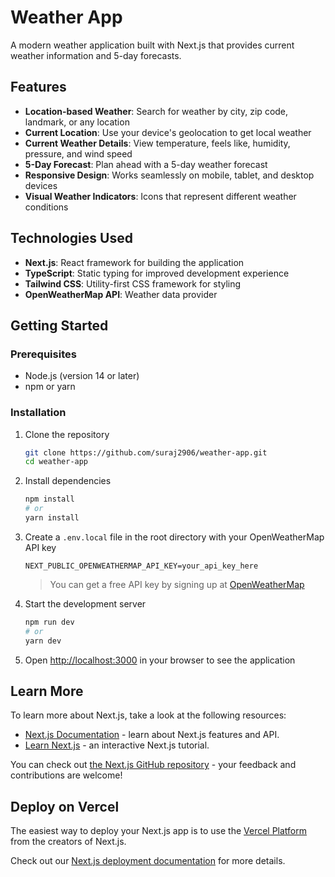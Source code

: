 # Weather App

A modern weather application built with Next.js that provides current weather information and 5-day forecasts.

## Features

- **Location-based Weather**: Search for weather by city, zip code, landmark, or any location
- **Current Location**: Use your device's geolocation to get local weather
- **Current Weather Details**: View temperature, feels like, humidity, pressure, and wind speed
- **5-Day Forecast**: Plan ahead with a 5-day weather forecast
- **Responsive Design**: Works seamlessly on mobile, tablet, and desktop devices
- **Visual Weather Indicators**: Icons that represent different weather conditions

## Technologies Used

- **Next.js**: React framework for building the application
- **TypeScript**: Static typing for improved development experience
- **Tailwind CSS**: Utility-first CSS framework for styling
- **OpenWeatherMap API**: Weather data provider

## Getting Started

### Prerequisites

- Node.js (version 14 or later)
- npm or yarn

### Installation

1. Clone the repository
   ```bash
   git clone https://github.com/suraj2906/weather-app.git
   cd weather-app
   ```

2. Install dependencies
   ```bash
   npm install
   # or
   yarn install
   ```

3. Create a `.env.local` file in the root directory with your OpenWeatherMap API key
   ```
   NEXT_PUBLIC_OPENWEATHERMAP_API_KEY=your_api_key_here
   ```

   > You can get a free API key by signing up at [OpenWeatherMap](https://openweathermap.org/api)

4. Start the development server
   ```bash
   npm run dev
   # or
   yarn dev
   ```

5. Open [http://localhost:3000](http://localhost:3000) in your browser to see the application


## Learn More

To learn more about Next.js, take a look at the following resources:

- [Next.js Documentation](https://nextjs.org/docs) - learn about Next.js features and API.
- [Learn Next.js](https://nextjs.org/learn) - an interactive Next.js tutorial.

You can check out [the Next.js GitHub repository](https://github.com/vercel/next.js) - your feedback and contributions are welcome!

## Deploy on Vercel

The easiest way to deploy your Next.js app is to use the [Vercel Platform](https://vercel.com/new?utm_medium=default-template&filter=next.js&utm_source=create-next-app&utm_campaign=create-next-app-readme) from the creators of Next.js.

Check out our [Next.js deployment documentation](https://nextjs.org/docs/app/building-your-application/deploying) for more details.
